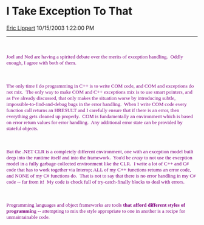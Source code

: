 <div id="page">

# I Take Exception To That

[Eric Lippert](https://social.msdn.microsoft.com/profile/Eric%20Lippert) 10/15/2003 1:22:00 PM

-----

<div id="content">

<span style="FONT-SIZE: 10pt; COLOR: purple; FONT-FAMILY: &#39;Lucida Sans Unicode&#39;; mso-bidi-font-family: &#39;Times New Roman&#39;"> </span>

 

<span style="FONT-SIZE: 10pt; COLOR: purple; FONT-FAMILY: &#39;Lucida Sans Unicode&#39;; mso-bidi-font-family: &#39;Times New Roman&#39;">Joel and Ned are having a spirited debate over the merits of exception handling.<span style="mso-spacerun: yes">  </span>Oddly enough, I agree with both of them.</span>

<span style="FONT-SIZE: 10pt; COLOR: purple; FONT-FAMILY: &#39;Lucida Sans Unicode&#39;; mso-bidi-font-family: &#39;Times New Roman&#39;"> </span>

 

<span style="FONT-SIZE: 10pt; COLOR: purple; FONT-FAMILY: &#39;Lucida Sans Unicode&#39;; mso-bidi-font-family: &#39;Times New Roman&#39;">The only time I do programming in C++ is to write COM code, and COM and exceptions do not mix.<span style="mso-spacerun: yes">  </span>The only way to make COM and C++ exceptions mix is to use smart pointers, and as I've already discussed, that only makes the situation worse by introducing subtle, impossible-to-find-and-debug bugs in the error handling.<span style="mso-spacerun: yes">  </span>When I write COM code every function call returns an HRESULT and I carefully ensure that if there is an error, then everything gets cleaned up properly.<span style="mso-spacerun: yes">  </span>COM is fundamentally an environment which is based on error return values for error handling.<span style="mso-spacerun: yes">  </span>Any additional error state can be provided by stateful objects.<span style="mso-spacerun: yes">  </span> </span>

<span style="FONT-SIZE: 10pt; COLOR: purple; FONT-FAMILY: &#39;Lucida Sans Unicode&#39;; mso-bidi-font-family: &#39;Times New Roman&#39;"> </span>

 

<span style="FONT-SIZE: 10pt; COLOR: purple; FONT-FAMILY: &#39;Lucida Sans Unicode&#39;; mso-bidi-font-family: &#39;Times New Roman&#39;">But the .NET CLR is a completely different environment, one with an exception model built deep into the runtime itself and into the framework.<span style="mso-spacerun: yes">  </span>You'd be *crazy* to not use the exception model in a fully garbage-collected environment like the CLR.<span style="mso-spacerun: yes">  </span>I write a lot of C++ and C\# code that has to work together via Interop; ALL of my C++ functions returns an error code, and NONE of my C\# functions do.<span style="mso-spacerun: yes">  </span>That is not to say that there is no error handling in my C\# code -- far from it\!<span style="mso-spacerun: yes">  </span>My code is chock full of try-catch-finally blocks to deal with errors.</span>

<span style="FONT-SIZE: 10pt; COLOR: purple; FONT-FAMILY: &#39;Lucida Sans Unicode&#39;; mso-bidi-font-family: &#39;Times New Roman&#39;"> </span>

 

<span style="FONT-SIZE: 10pt; COLOR: purple; FONT-FAMILY: &#39;Lucida Sans Unicode&#39;; mso-bidi-font-family: &#39;Times New Roman&#39;">Programming languages and object frameworks are tools **that afford different styles of programmin**g -- attempting to mix the style appropriate to one in another is a recipe for unmaintainable code.</span>

</div>

</div>

